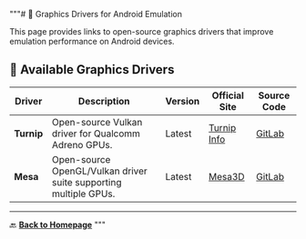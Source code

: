 """# 🔧 Graphics Drivers for Android Emulation

This page provides links to open-source graphics drivers that improve emulation performance on Android devices.

## 🚀 Available Graphics Drivers

| Driver | Description | Version | Official Site | Source Code |
|--------|-------------|---------|--------------|-------------|
| **Turnip** | Open-source Vulkan driver for Qualcomm Adreno GPUs. | Latest | [Turnip Info](https://gitlab.freedesktop.org/mesa/mesa/-/tree/main/src/freedreno/vulkan) | [GitLab](https://gitlab.freedesktop.org/mesa/mesa) |
| **Mesa** | Open-source OpenGL/Vulkan driver suite supporting multiple GPUs. | Latest | [Mesa3D](https://www.mesa3d.org/) | [GitLab](https://gitlab.freedesktop.org/mesa/mesa) |

---

🔙 **[Back to Homepage](../index.md)**
"""
